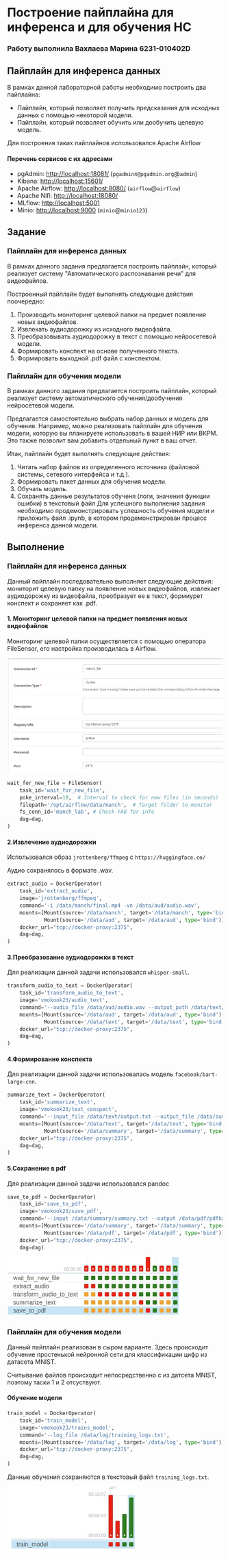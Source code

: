 # Построение пайплайна для инференса и для обучения НС
### Работу выполнила Вахлаева Марина 6231-010402D
## Пайплайн для инференса данных

В рамках данной лабораторной работы необходимо построить два пайплайна:

* Пайплайн, который позволяет получить предсказания для исходных данных с помощью некоторой модели.
* Пайплайн, который позволяет обучить или дообучить целевую модель.

Для построения таких пайплайнов использовался Apache Airflow

#### Перечень сервисов с их адресами

* pgAdmin: <http://localhost:18081/>  (`pgadmin4@pgadmin.org`@`admin`)
* Kibana: <http://localhost:15601/>
* Apache Airflow: <http://localhost:8080/> (`airflow`@`airflow`)
* Apache Nifi: <http://localhost:18080/>
* MLflow: <http://localhost:5001>
* Minio: <http://localhost:9000> (`minio`@`minio123`)

## Задание 
### Пайплайн для инференса данных
В рамках данного задания предлагается построить пайплайн, который реализует систему "Автоматического распознавания речи" для видеофайлов.

Построенный пайплайн будет выполнять следующие действия поочередно:

1. Производить мониторинг целевой папки на предмет появления новых видеофайлов.
2. Извлекать аудиодорожку из исходного видеофайла.
3. Преобразовывать аудиодорожку в текст с помощью нейросетевой модели.
4. Формировать конспект на основе полученного текста.
5. Формировать выходной .pdf файл с конспектом.

### Пайплайн для обучения модели
В рамках данного задания предлагается построить пайплайн, который реализует систему автоматического обучения/дообучения нейросетевой модели.

Предлагается самостоятельно выбрать набор данных и модель для обучения. Например, можно реализовать пайплайн для обучения модели, которую вы планируете использовать в вашей НИР или ВКРМ. Это также позволит вам добавить отдельный пункт в ваш отчет.

Итак, пайплайн будет выполнять следующие действия:

1. Читать набор файлов из определенного источника (файловой системы, сетевого интерфейса и т.д.).
2. Формировать пакет данных для обучения модели.
3. Обучать модель.
4. Сохранять данные результатов обученя (логи, значения функции ошибки) в текстовый файл
Для успешного выполнения задания необходимо продемонстрировать успешность обучения модели и приложить файл .ipynb, в котором продемонстрирован процесс инференса данной модели.

## Выполнение
### Пайплайн для инференса данных
Данный пайплайн последовательно выполняет следующие действия: мониторит целевую папку на появление новых видеофайлов, извлекает аудиодорожку из видеофайла, преобразует ее в текст, формиурет конспект и сохраняет как .pdf.

#### 1. Мониторинг целевой папки на предмет появления новых видеофайлов
Мониторинг целевой папки осуществляется с помощью оператора FileSensor, его настройка производилась в Airflow.

![Настройка connection'а FileSensor](./images/1.png)

``` Python
wait_for_new_file = FileSensor(
    task_id='wait_for_new_file',
    poke_interval=10,  # Interval to check for new files (in seconds)
    filepath='/opt/airflow/data/manch',  # Target folder to monitor
    fs_conn_id='manch_lab', # Check FAQ for info
    dag=dag,
)
```

#### 2.Извлечение аудиодорожки
Использовался образ `jrottenberg/ffmpeg` с `https://huggingface.co/`

Аудио сохранялось в формате .wav.

``` Python
extract_audio = DockerOperator(
    task_id='extract_audio',
    image='jrottenberg/ffmpeg',
    command='-i /data/manch/final.mp4 -vn /data/aud/audio.wav',
    mounts=[Mount(source='/data/manch', target='/data/manch', type='bind'), 
            Mount(source='/data/aud', target='/data/aud', type='bind')],
    docker_url="tcp://docker-proxy:2375",
    dag=dag,
)
```

#### 3.Преобразование аудиодорожки в текст

Для реализации данной задачи использовался `whisper-small`. 

``` Python
transform_audio_to_text = DockerOperator(
    task_id='transform_audio_to_text',
    image='vmokook23/audio_text',
    command='--audio_file /data/aud/audio.wav --output_path /data/text/output.txt --width 80',
    mounts=[Mount(source='/data/aud', target='/data/aud', type='bind'), 
            Mount(source='/data/text', target='/data/text', type='bind')],
    docker_url="tcp://docker-proxy:2375",
    dag=dag,
)
```

#### 4.Формирование конспекта
Для реализации данной задачи использовалась модель `facebook/bart-large-cnn`. 

``` Python
summarize_text = DockerOperator(
    task_id='summarize_text',
    image='vmokook23/text_conspect',
    command='--input_file /data/text/output.txt --output_file /data/summary/summary.txt',
    mounts=[Mount(source='/data/text', target='/data/text', type='bind'), 
            Mount(source='/data/summary', target='/data/summary', type='bind')],
    docker_url="tcp://docker-proxy:2375",
    dag=dag,
)
```

#### 5.Сохранение в pdf 
Для реализации данной задачи использовался pandoc

``` Python
save_to_pdf = DockerOperator(
    task_id='save_to_pdf',
    image='vmokook23/save_pdf',
    command='--input /data/summary/summary.txt --output /data/pdf/pdfka.pdf',
    mounts=[Mount(source='/data/summary', target='/data/summary', type='bind'),
            Mount(source='/data/pdf', target='/data/pdf', type='bind')],
    docker_url="tcp://docker-proxy:2375",
    dag=dag)
```

![Выполненеие пайплайна в airflow](./images/2.png) 

### Пайплайн для обучения модели

Данный пайплайн реализован в сыром варианте. Здесь происходит обучение простенькой нейронной сети для классификации цифр из датасета MNIST.

Считывание файлов происходит непосредственно с из датсета MNIST, поэтому таски 1 и 2 отсуствуют.

#### Обучение модели

``` Python
train_model = DockerOperator(
    task_id='train_model',
    image='vmokook23/trains_model',
    command='--log_file /data/log/training_logs.txt',
    mounts=[Mount(source='/data/log', target='/data/log', type='bind')],
    docker_url="tcp://docker-proxy:2375",
    dag=dag,
)
``` 
Данные обучения сохраняются в текстовый файл `training_logs.txt`.

![Выполненеие пайплайна в airflow](./images/3.png) 

